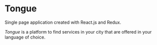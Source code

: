 # Tongue

Single page application created with React.js and Redux.

*Tongue* is a platform to find services in your city that are offered in your language of choice.
